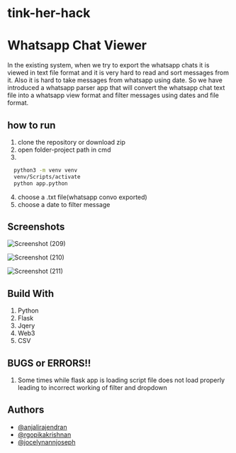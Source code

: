 # tink-her-hack

# Whatsapp Chat Viewer

In the existing system, when we try to export the whatsapp chats it is viewed in text file format and it is very hard to read and sort messages from it. Also it is hard to take messages from whatsapp using date. So we have introduced a whatsapp parser app that will convert the whatsapp chat text file into a whatsapp view format and filter messages using dates and file format.



## how to run
1. clone the repository or download zip
2. open folder-project path in cmd
3. 
```bash
  python3 -m venv venv
  venv/Scripts/activate
  python app.python
```
4. choose a .txt file(whatsapp convo exported)
5. choose a date to filter message
## Screenshots
![Screenshot (209)](https://user-images.githubusercontent.com/84264801/208281832-787214e3-0c9e-449c-841f-6d0b01af74a8.png)

![Screenshot (210)](https://user-images.githubusercontent.com/84264801/208281834-d37fb5cc-d304-47ed-b169-d436455708c2.png)

![Screenshot (211)](https://user-images.githubusercontent.com/84264801/208281835-ccacc2f8-c053-428c-8f1f-4f50f3c68252.png)


## Build With
1. Python 
2. Flask
3. Jqery
4. Web3
5. CSV

## BUGS or ERRORS!!
1. Some times while flask app is loading script file does not load properly leading to incorrect working of filter and dropdown

## Authors

- [@anjalirajendran](.)
- [@rgopikakrishnan](.)
- [@jocelynannjoseph](.)


